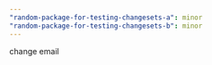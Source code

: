 ```yaml
---
"random-package-for-testing-changesets-a": minor
"random-package-for-testing-changesets-b": minor
---
```


change email
